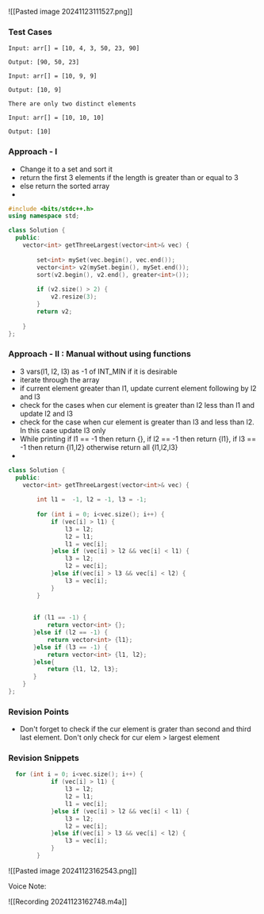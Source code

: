 
![[Pasted image 20241123111527.png]]
### Test Cases
```
Input: arr[] = [10, 4, 3, 50, 23, 90]

Output: [90, 50, 23]

Input: arr[] = [10, 9, 9]

Output: [10, 9]

There are only two distinct elements

Input: arr[] = [10, 10, 10]

Output: [10]
```

### Approach - I 

- Change it to a set and sort it
- return the first 3 elements if the length is greater than or equal to 3
- else return the sorted array
-
```cpp
#include <bits/stdc++.h>
using namespace std;

class Solution {
  public:
    vector<int> getThreeLargest(vector<int>& vec) {
        
        set<int> mySet(vec.begin(), vec.end());
        vector<int> v2(mySet.begin(), mySet.end());
        sort(v2.begin(), v2.end(), greater<int>());
        
        if (v2.size() > 2) {
            v2.resize(3);
        }
        return v2;
        
    }
};
```

### Approach - II :  Manual without using functions

- 3 vars(l1, l2, l3) as -1 of INT_MIN if it is desirable
- iterate through the array
- if current element greater than l1, update current element following by l2 and l3
- check for the cases when cur element is greater than l2 less than l1 and update l2 and l3
- check for the case when cur element is greater than l3 and less than l2. In this case update l3 only
- While printing if l1 ==  -1 then return {}, if l2 == -1 then return {l1}, if l3 == -1 then return {l1,l2} otherwise return all {l1,l2,l3}
-
```cpp
class Solution {
  public:
    vector<int> getThreeLargest(vector<int>& vec) {
        
        int l1 =  -1, l2 = -1, l3 = -1;
    
        for (int i = 0; i<vec.size(); i++) {
            if (vec[i] > l1) {
                l3 = l2;
                l2 = l1;
                l1 = vec[i];
            }else if (vec[i] > l2 && vec[i] < l1) {
                l3 = l2;
                l2 = vec[i];
            }else if(vec[i] > l3 && vec[i] < l2) {
                l3 = vec[i];
            }
        }
       
       
       if (l1 == -1) {
           return vector<int> {};
       }else if (l2 == -1) {
           return vector<int> {l1};
       }else if (l3 == -1) {
           return vector<int> {l1, l2};
       }else{
           return {l1, l2, l3};
       }
    }
};
```

### Revision Points
- Don't forget to check if the cur element is grater than second and third last element. Don't only check for cur elem > largest element

### Revision Snippets

```cpp
  for (int i = 0; i<vec.size(); i++) {
            if (vec[i] > l1) {
                l3 = l2;
                l2 = l1;
                l1 = vec[i];
            }else if (vec[i] > l2 && vec[i] < l1) {
                l3 = l2;
                l2 = vec[i];
            }else if(vec[i] > l3 && vec[i] < l2) {
                l3 = vec[i];
            }
        }
```

![[Pasted image 20241123162543.png]]

Voice Note:

![[Recording 20241123162748.m4a]]
